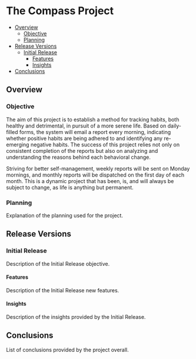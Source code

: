 <!-- omit in toc -->
# The Compass Project

- [Overview ](#overview-)
	- [Objective ](#objective-)
	- [Planning ](#planning-)
- [Release Versions ](#release-versions-)
	- [Initial Release ](#initial-release-)
		- [Features ](#features-)
		- [Insights ](#insights-)
- [Conclusions ](#conclusions-)

## Overview <a name="overview"></a>

### Objective <a name="objective"></a>

The aim of this project is to establish a method for tracking habits, both healthy and detrimental, in pursuit of a more serene life. Based on daily-filled forms, the system will email a report every morning, indicating whether positive habits are being adhered to and identifying any re-emerging negative habits. The success of this project relies not only on consistent completion of the reports but also on analyzing and understanding the reasons behind each behavioral change.

Striving for better self-management, weekly reports will be sent on Monday mornings, and monthly reports will be dispatched on the first day of each month. This is a dynamic project that has been, is, and will always be subject to change, as life is anything but permanent.

### Planning <a name="planning"></a>

Explanation of the planning used for the project.

## Release Versions <a name="release-versions"></a>

### Initial Release <a name="initial-release"></a>

Description of the Initial Release objective.

#### Features <a name="features1"></a>

Description of the Initial Release new features.

#### Insights <a name="insights1"></a>

Description of the insights provided by the Initial Release.

## Conclusions <a name="conclusions"></a>

List of conclusions provided by the project overall.